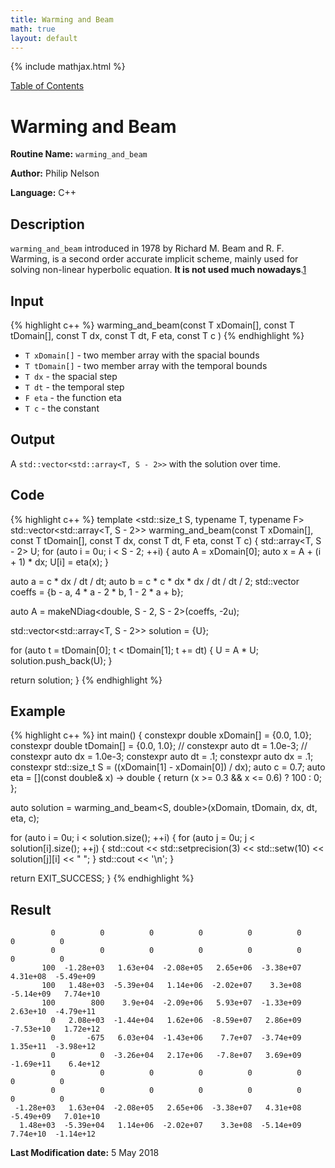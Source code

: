 ```yaml
---
title: Warming and Beam
math: true
layout: default
---
```


{% include mathjax.html %}

<a href="https://philipnelson5.github.io/MATH5620/SoftwareManual"> Table of Contents </a>
# Warming and Beam

**Routine Name:** `warming_and_beam`

**Author:** Philip Nelson

**Language:** C++

## Description

`warming_and_beam` introduced in 1978 by Richard M. Beam and R. F. Warming, is a second order accurate implicit scheme, mainly used for solving non-linear hyperbolic equation. **It is not used much nowadays**.[1](https://en.wikipedia.org/wiki/Lax–Wendroff_method)

## Input

{% highlight c++ %}
warming_and_beam(const T xDomain[],
          const T tDomain[],
          const T dx,
          const T dt,
          F eta,
          const T c
         )
{% endhighlight %}

* `T xDomain[]` - two member array with the spacial bounds
* `T tDomain[]` - two member array with the temporal bounds
* `T dx` - the spacial step
* `T dt` - the temporal step
* `F eta` - the function eta
* `T c` - the constant

## Output

A `std::vector<std::array<T, S - 2>>` with the solution over time.

## Code
{% highlight c++ %}
template <std::size_t S, typename T, typename F>
std::vector<std::array<T, S - 2>> warming_and_beam(const T xDomain[],
                                            const T tDomain[],
                                            const T dx,
                                            const T dt,
                                            F eta,
                                            const T c)
{
  std::array<T, S - 2> U;
  for (auto i = 0u; i < S - 2; ++i)
  {
    auto A = xDomain[0];
    auto x = A + (i + 1) * dx;
    U[i] = eta(x);
  }

  auto a = c * dx / dt / dt;
  auto b = c * c * dx * dx / dt / dt / 2;
  std::vector<double> coeffs = {b - a, 4 * a - 2 * b, 1 - 2 * a + b};

  auto A = makeNDiag<double, S - 2, S - 2>(coeffs, -2u);

  std::vector<std::array<T, S - 2>> solution = {U};

  for (auto t = tDomain[0]; t < tDomain[1]; t += dt)
  {
    U = A * U;
    solution.push_back(U);
  }

  return solution;
}
{% endhighlight %}

## Example
{% highlight c++ %}
int main()
{
  constexpr double xDomain[] = {0.0, 1.0};
  constexpr double tDomain[] = {0.0, 1.0};
  // constexpr auto dt = 1.0e-3;
  // constexpr auto dx = 1.0e-3;
  constexpr auto dt = .1;
  constexpr auto dx = .1;
  constexpr std::size_t S = ((xDomain[1] - xDomain[0]) / dx);
  auto c = 0.7;
  auto eta = [](const double& x) -> double {
    return (x >= 0.3 && x <= 0.6) ? 100 : 0;
  };

  auto solution = warming_and_beam<S, double>(xDomain, tDomain, dx, dt, eta, c);

  for (auto i = 0u; i < solution.size(); ++i)
  {
    for (auto j = 0u; j < solution[i].size(); ++j)
    {
      std::cout << std::setprecision(3) << std::setw(10) << solution[j][i]
                << " ";
    }
    std::cout << '\n';
  }

  return EXIT_SUCCESS;
}
{% endhighlight %}

## Result
```
         0          0          0          0          0          0          0          0
         0          0          0          0          0          0          0          0
       100  -1.28e+03   1.63e+04  -2.08e+05   2.65e+06  -3.38e+07   4.31e+08  -5.49e+09
       100   1.48e+03  -5.39e+04   1.14e+06  -2.02e+07    3.3e+08  -5.14e+09   7.74e+10
       100        800    3.9e+04  -2.09e+06   5.93e+07  -1.33e+09   2.63e+10  -4.79e+11
         0   2.08e+03  -1.44e+04   1.62e+06  -8.59e+07   2.86e+09  -7.53e+10   1.72e+12
         0       -675   6.03e+04  -1.43e+06    7.7e+07  -3.74e+09   1.35e+11  -3.98e+12
         0          0  -3.26e+04   2.17e+06   -7.8e+07   3.69e+09  -1.69e+11    6.4e+12
         0          0          0          0          0          0          0          0
         0          0          0          0          0          0          0          0
 -1.28e+03   1.63e+04  -2.08e+05   2.65e+06  -3.38e+07   4.31e+08  -5.49e+09   7.01e+10
  1.48e+03  -5.39e+04   1.14e+06  -2.02e+07    3.3e+08  -5.14e+09   7.74e+10  -1.14e+12
```

**Last Modification date:** 5 May 2018
